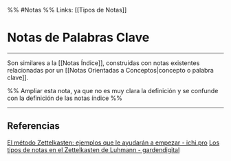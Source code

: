%% #Notas %%
Links: [[Tipos de Notas]]

# Notas de Palabras Clave
---

Son similares a la [[Notas Índice]], construidas con notas existentes relacionadas por un [[Notas Orientadas a Conceptos|concepto o palabra clave]].

%% Ampliar esta nota, ya que no es muy clara la definición y se confunde con la definición de las notas índice %%

---

## Referencias
[El método Zettelkasten: ejemplos que le ayudarán a empezar - ichi.pro](https://ichi.pro/es/el-metodo-zettelkasten-ejemplos-que-le-ayudaran-a-empezar-157824025533158)
[Los tipos de notas en el Zettelkasten de Luhmann - gardendigital](https://gardendigital.blogspot.com/2021/01/los-tipos-de-notas-en-zettelkasten.html)